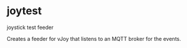 # joytest
joystick test feeder

Creates a feeder for vJoy that listens to an MQTT broker for the events.
